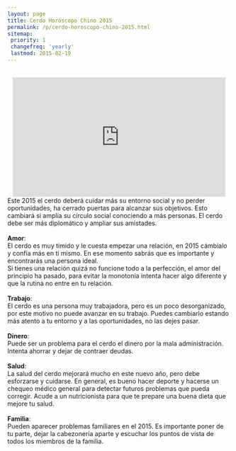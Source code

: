 ```yaml
---
layout: page
title: Cerdo Horóscopo Chino 2015
permalink: /p/cerdo-horoscopo-chino-2015.html
sitemap:
 priority: 1
 changefreq: 'yearly'
 lastmod: 2015-02-19
---
```

<div style="text-align: center;">
<br />
<iframe allowfullscreen="" frameborder="0" height="270" src="https://www.youtube.com/embed/VaVHYfRVa7c?list=PLFxNV3JuSndVrbUhZ4aVQW3bkF8i_5Q7a" width="480"></iframe>

</div>
Este 2015 el cerdo deberá cuidar más su entorno social y no perder oportunidades, ha cerrado puertas para alcanzar sus objetivos. Esto cambiará si amplía su círculo social conociendo a más personas. El cerdo debe ser más diplomático y ampliar sus amistades.<br />
<br />
<b>Amor</b>:<br />
El cerdo es muy tímido y le cuesta empezar una relación, en 2015 cámbialo y confía más en ti mismo. En ese momento sabrás que es importante y encontrarás una persona ideal.<br />
Si tienes una relación quizá no funcione todo a la perfección, el amor del principio ha pasado, para evitar la monotonía intenta hacer algo diferente y que la rutina no entre en tu relación.<br />
<br />
<b>Trabajo</b>:<br />
El cerdo es una persona muy trabajadora, pero es un poco desorganizado, por este motivo no puede avanzar en su trabajo. Puedes cambiarlo estando más atento a tu entorno y a las oportunidades, no las dejes pasar.<br />
<br />
<b>Dinero</b>:<br />
Puede ser un problema para el cerdo el dinero por la mala administración. Intenta ahorrar y dejar de contraer deudas.<br />
<br />
<b>Salud</b>:<br />
La salud del cerdo mejorará mucho en este nuevo año, pero debe esforzarse y cuidarse. En general, es bueno hacer deporte y hacerse un chequeo médico general para detectar futuros problemas que pueda corregir. Acude a un nutricionista para que te prepare una buena dieta que mejore tu salud.<br />
<br />
<b>Familia</b>:<br />
Pueden aparecer problemas familiares en el 2015. Es importante poner de tu parte, dejar la cabezonería aparte y escuchar los puntos de vista de todos los miembros de la familia.